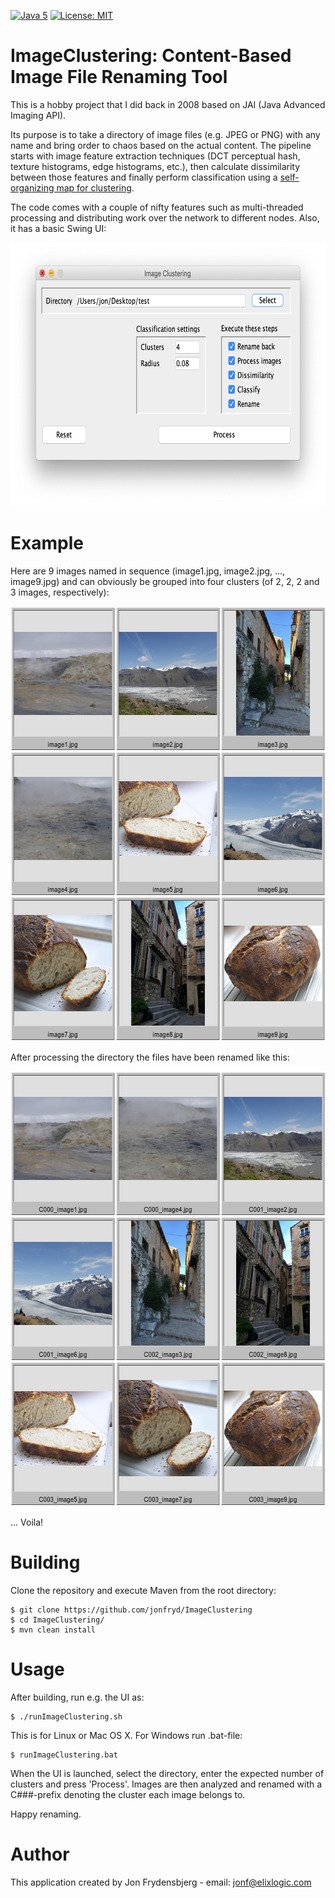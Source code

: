 [![Java 5](https://img.shields.io/badge/Java-5-blue.svg)](http://www.oracle.com/technetwork/java/javase)
[![License: MIT](https://img.shields.io/badge/License-MIT-yellow.svg)](https://opensource.org/licenses/MIT)

# ImageClustering: Content-Based Image File Renaming Tool

This is a hobby project that I did back in 2008 based on JAI (Java Advanced Imaging API).

Its purpose is to take a directory of image files (e.g. JPEG or PNG) with any name and bring order to chaos
based on the actual content. The pipeline starts with image feature extraction techniques (DCT perceptual hash,
texture histograms, edge histograms, etc.), then calculate dissimilarity between those features and finally perform
classification using a [self-organizing map for clustering](http://somlib.gforge.inria.fr/).

The code comes with a couple of nifty features such as multi-threaded processing and distributing work over the network
to different nodes. Also, it has a basic Swing UI:

<img src="ui4.png" alt="ImageClustering Swing UI" width="694" height="422"/>

# Example

Here are 9 images named in sequence (image1.jpg, image2.jpg, ..., image9.jpg) and can obviously be grouped into four
clusters (of 2, 2, 2 and 3 images, respectively):

<img src="before.jpg" alt="Before clustering" width="642" height="696"/>

After processing the directory the files have been renamed like this:

<img src="after.jpg" alt="After clustering" width="642" height="696"/>

... Voila!

# Building

Clone the repository and execute Maven from the root directory:

    $ git clone https://github.com/jonfryd/ImageClustering
    $ cd ImageClustering/
    $ mvn clean install

# Usage

After building, run e.g. the UI as:

    $ ./runImageClustering.sh

This is for Linux or Mac OS X. For Windows run .bat-file:

    $ runImageClustering.bat

When the UI is launched, select the directory, enter the expected number of clusters and press 'Process'.
Images are then analyzed and renamed with a C###-prefix denoting the cluster each image belongs to.

Happy renaming.

# Author

This application created by Jon Frydensbjerg - email: jonf@elixlogic.com
